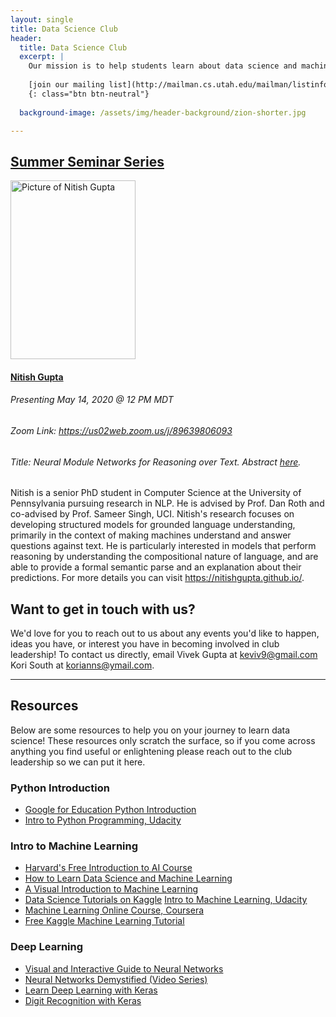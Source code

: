 ```yaml
---
layout: single
title: Data Science Club
header:
  title: Data Science Club
  excerpt: |
    Our mission is to help students learn about data science and machine learning through tutorials, presentations from industry professionals, and hands-on experience.
    
    [join our mailing list](http://mailman.cs.utah.edu/mailman/listinfo/ucds-seminar)
    {: class="btn btn-neutral"}    
  
  background-image: /assets/img/header-background/zion-shorter.jpg  

---
```


<style>
img.speaker {
  width: 200px;
  height: 286px;
  object-fit: cover;
}
</style>

## [Summer Seminar Series](/club/summer-seminar-series)
<div style="margin-bottom: 1rem">
  <div class="row" style="margin-bottom: 1rem">
    <div class="col-lg-3">
      <img src="/assets/img/club_photos/n_gupta.png" alt="Picture of Nitish Gupta" class="rounded shadow speaker">
    </div>
    <div class="col-lg-9">
        <h4><a href="https://nitishgupta.github.io/" target="_blank">Nitish Gupta</a></h4>
        <h6>Presenting May 14, 2020 @ 12 PM MDT</h6>
        <h6>Zoom Link: <a href="https://us02web.zoom.us/j/89639806093" target="_blank" style="text-decoration:underline;">https://us02web.zoom.us/j/89639806093</a></h6>
        <h6>Title: Neural Module Networks for Reasoning over Text. Abstract <a href="/club/summer-seminar-series" target="_blank" style="text-decoration:underline;">here</a>.</h6>
        <p>Nitish is a senior PhD student in Computer Science at the University of Pennsylvania pursuing research in NLP. He is advised by Prof. Dan Roth and co-advised by Prof. Sameer Singh, UCI. Nitish's research focuses on developing structured models for grounded language understanding, primarily in the context of making machines understand and answer questions against text. He is particularly interested in models that perform reasoning by understanding the compositional nature of language, and are able to provide a formal semantic parse and an explanation about their predictions. For more details you can visit <a href="https://nitishgupta.github.io/" target="_blank">https://nitishgupta.github.io/</a>.</p>
    </div>
  </div>
</div>

## Want to get in touch with us?

We'd love for you to reach out to us about any events you'd like to happen, ideas you have, or interest you have in becoming involved in club leadership! To contact us directly, email Vivek Gupta at [keviv9@gmail.com](mailto:keviv9@gmail.com) Kori South at [korianns@ymail.com](mailto:korianns@ymail.com).

---

## Resources

Below are some resources to help you on your journey to learn data science! These resources only scratch the surface, so if you come across anything you find useful or enlightening please reach out to the club leadership so we can put it here.

### Python Introduction
* [Google for Education Python Introduction](https://developers.google.com/edu/python/)
* [Intro to Python Programming, Udacity](https://www.udacity.com/course/introduction-to-python--ud1110)

### Intro to Machine Learning
* [Harvard's Free Introduction to AI Course](https://www.edx.org/course/cs50s-introduction-to-artificial-intelligence-with-python)
* [How to Learn Data Science and Machine Learning](http://blog.kaggle.com/2017/04/17/the-best-sources-to-study-machine-learning-and-ai-with-ben-hamner-kaggle-cto/)
* [A Visual Introduction to Machine Learning](http://www.r2d3.us/visual-intro-to-machine-learning-part-1/)
* [Data Science Tutorials on Kaggle](http://blog.kaggle.com/category/tutorials/)
[Intro to Machine Learning, Udacity](https://www.udacity.com/course/intro-to-machine-learning--ud120)
* [Machine Learning Online Course, Coursera](https://www.coursera.org/learn/machine-learning)
* [Free Kaggle Machine Learning Tutorial](http://blog.kaggle.com/2016/04/25/free-kaggle-machine-learning-tutorial-for-python/)

### Deep Learning
* [Visual and Interactive Guide to Neural Networks](http://jalammar.github.io/visual-interactive-guide-basics-neural-networks/)
* [Neural Networks Demystified (Video Series)](https://www.youtube.com/watch?v=bxe2T-V8XRs)
* [Learn Deep Learning with Keras](http://p.migdal.pl/2017/04/30/teaching-deep-learning.html)
* [Digit Recognition with Keras](http://machinelearningmastery.com/handwritten-digit-recognition-using-convolutional-neural-networks-python-keras/)